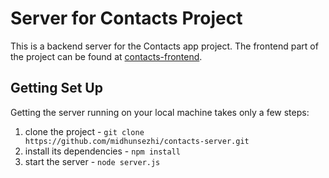 # Server for Contacts Project

This is a backend server for the Contacts app project. The frontend part of the project can be found at [contacts-frontend](https://www.github.com/midhunsezhi/contacts-frontend).

## Getting Set Up

Getting the server running on your local machine takes only a few steps:

1. clone the project - `git clone https://github.com/midhunsezhi/contacts-server.git`
2. install its dependencies - `npm install`
3. start the server - `node server.js`
